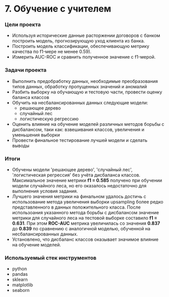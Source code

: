 # 7. Обучение с учителем

### Цели проекта

- Используя исторические данные расторжении договоров с банком построить модель, прогнозирующую уход клиента из банка.  
- Построить модель классификации, обеспечивающую метрику качества по f1-мере не менее 0.59).  
- Измерить AUC-ROC и сравнить полученное значение с f1-мерой.

### Задачи проекта

- Выполнить предобработку данных, необходимые преобразования типов данных, обработку пропущенных значений и аномалий  
- Разбить выборку на обучающую и тестовую части, провести оценку баланса классов  
- Обучить на несбалансированных данных следующие модели:
	- решающее дерево 
	- случайный лес  
	- логистическую регрессию  
- Оценить влияние на обучение моделей различных методов борьбы с дисбалансом, таки как: взвешивания классов, увеличения и уменьшения выборки   
- Провести финальное тестирование лучшей модели и сделать выводы    

### Итоги

- Обучены модели 'решающее дерево', 'случайный лес', 'логистическая регрессия' без учёта дисбаланса классов. Максимальное значение метрики **f1 = 0.585** получено при обучении модели случайного леса, но его оказалось недостаточно для выполнения условия задания. 
- Лучшего значения метрики на финальном удалось достичь с использование метода увеличения выборки upsampling более редко представленного в данных положительного класса. После использоания указанного метода борьбы с дисбалансом значение метрики для случайного леса на тестовой выборке составило **f1 = 0.631**. При этом **ROC-AUC** метрика увеличилась со значения **0.837** до **0.839** по сравнению с аналогичной моделью, обученной на несбалансированных данных. 
- Установлено, что дисбаланс классов оказывает значимое влияние на обучение моделей. 

### Используемый стек инструментов

- python
- pandas
- sklearn
- matplotlib
- seaborn
